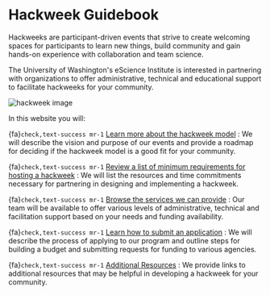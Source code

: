 Hackweek Guidebook
==================

Hackweeks are participant-driven events that strive to create welcoming spaces for participants to learn new things, build community and gain hands-on experience with collaboration and team science.

The University of Washington's eScience Institute is interested in partnering with organizations to offer administrative, technical and educational support to facilitate hackweeks for your community.

![hackweek image](images/hackweeks.png)

In this website you will:

{fa}`check,text-success mr-1` [Learn more about the hackweek model](overview)
: We will describe the vision and purpose of our events and provide a roadmap for deciding if the hackweek model is a good fit for your community.

{fa}`check,text-success mr-1` [Review a list of minimum requirements for hosting a hackweek](hosting_expectations)
: We will list the resources and time commitments necessary for partnering in designing and implementing a hackweek.

{fa}`check,text-success mr-1` [Browse the services we can provide](services)
: Our team will be available to offer various levels of administrative, technical and facilitation support based on your needs and funding availability.

{fa}`check,text-success mr-1` [Learn how to submit an application](application)
: We will describe the process of applying to our program and outline steps for building a budget and submitting requests for funding to various agencies.

{fa}`check,text-success mr-1` [Additional Resources](resources)
: We provide links to additional resources that may be helpful in developing a hackweek for your community.